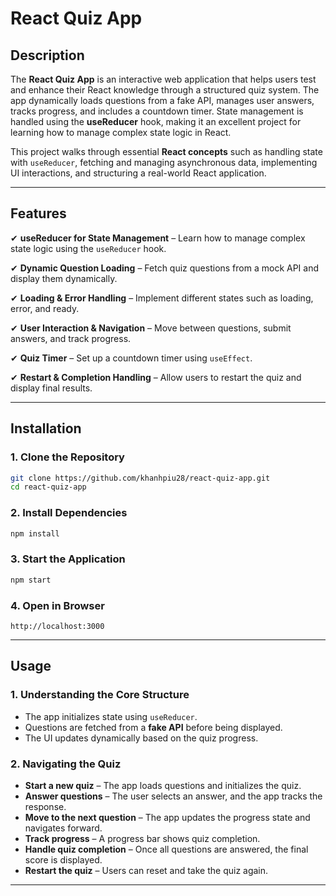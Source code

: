 # **React Quiz App**

## **Description**

The **React Quiz App** is an interactive web application that helps users test and enhance their React knowledge through a structured quiz system. The app dynamically loads questions from a fake API, manages user answers, tracks progress, and includes a countdown timer. State management is handled using the **useReducer** hook, making it an excellent project for learning how to manage complex state logic in React.

This project walks through essential **React concepts** such as handling state with `useReducer`, fetching and managing asynchronous data, implementing UI interactions, and structuring a real-world React application.

---

## **Features**

✔ **useReducer for State Management** – Learn how to manage complex state logic using the `useReducer` hook.

✔ **Dynamic Question Loading** – Fetch quiz questions from a mock API and display them dynamically.

✔ **Loading & Error Handling** – Implement different states such as loading, error, and ready.

✔ **User Interaction & Navigation** – Move between questions, submit answers, and track progress.

✔ **Quiz Timer** – Set up a countdown timer using `useEffect`.

✔ **Restart & Completion Handling** – Allow users to restart the quiz and display final results.

---

## **Installation**

### **1. Clone the Repository**

```bash
git clone https://github.com/khanhpiu28/react-quiz-app.git
cd react-quiz-app
```

### **2. Install Dependencies**

```bash
npm install
```

### **3. Start the Application**

```bash
npm start
```

### **4. Open in Browser**

```
http://localhost:3000
```

---

## **Usage**

### **1. Understanding the Core Structure**

- The app initializes state using `useReducer`.
- Questions are fetched from a **fake API** before being displayed.
- The UI updates dynamically based on the quiz progress.

### **2. Navigating the Quiz**

- **Start a new quiz** – The app loads questions and initializes the quiz.
- **Answer questions** – The user selects an answer, and the app tracks the response.
- **Move to the next question** – The app updates the progress state and navigates forward.
- **Track progress** – A progress bar shows quiz completion.
- **Handle quiz completion** – Once all questions are answered, the final score is displayed.
- **Restart the quiz** – Users can reset and take the quiz again.

---
